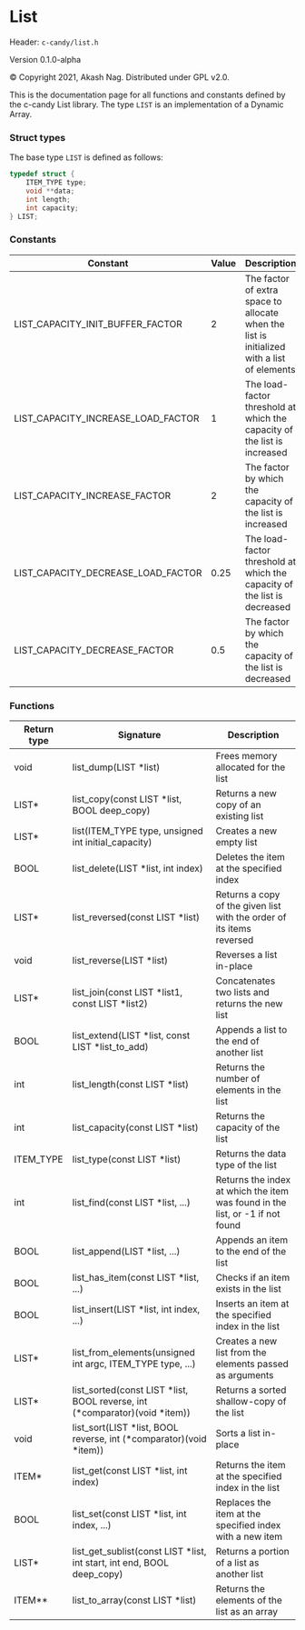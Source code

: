 List
=====================
Header: `c-candy/list.h`

Version 0.1.0-alpha

&copy; Copyright 2021, Akash Nag. Distributed under GPL v2.0.

This is the documentation page for all functions and constants defined by the c-candy List library. The type `LIST` is an implementation of a Dynamic Array.

### Struct types

The base type `LIST` is defined as follows:

```c
typedef struct {
	ITEM_TYPE type;
	void **data;
	int length;
	int capacity;
} LIST;
```

### Constants

| Constant | Value | Description |
|-|-|-|
| LIST_CAPACITY_INIT_BUFFER_FACTOR | 2 | The factor of extra space to allocate when the list is initialized with a list of elements |
| LIST_CAPACITY_INCREASE_LOAD_FACTOR | 1 | The load-factor threshold at which the capacity of the list is increased |
| LIST_CAPACITY_INCREASE_FACTOR | 2 | The factor by which the capacity of the list is increased |
| LIST_CAPACITY_DECREASE_LOAD_FACTOR | 0.25 | The load-factor threshold at which the capacity of the list is decreased |
| LIST_CAPACITY_DECREASE_FACTOR | 0.5 | The factor by which the capacity of the list is decreased |


### Functions

| Return type | Signature | Description |
|-|-|-|
| void | list_dump(LIST *list) | Frees memory allocated for the list |
| LIST* | list_copy(const LIST *list, BOOL deep_copy) | Returns a new copy of an existing list |
| LIST* | list(ITEM_TYPE type, unsigned int initial_capacity) | Creates a new empty list |
| BOOL | list_delete(LIST *list, int index) | Deletes the item at the specified index |
| LIST* | list_reversed(const LIST *list) | Returns a copy of the given list with the order of its items reversed |
| void | list_reverse(LIST *list) | Reverses a list in-place |
| LIST* | list_join(const LIST *list1, const LIST *list2) | Concatenates two lists and returns the new list |
| BOOL | list_extend(LIST *list, const LIST *list_to_add) | Appends a list to the end of another list |
| int | list_length(const LIST *list) | Returns the number of elements in the list |
| int | list_capacity(const LIST *list) | Returns the capacity of the list |
| ITEM_TYPE | list_type(const LIST *list) | Returns the data type of the list |
| int | list_find(const LIST *list, ...) | Returns the index at which the item was found in the list, or -1 if not found |
| BOOL | list_append(LIST *list, ...) | Appends an item to the end of the list |
| BOOL | list_has_item(const LIST *list, ...) | Checks if an item exists in the list |
| BOOL | list_insert(LIST *list, int index, ...) | Inserts an item at the specified index in the list |
| LIST* | list_from_elements(unsigned int argc, ITEM_TYPE type, ...) | Creates a new list from the elements passed as arguments |
| LIST* | list_sorted(const LIST *list, BOOL reverse, int (*comparator)(void *item)) | Returns a sorted shallow-copy of the list |
| void | list_sort(LIST *list, BOOL reverse, int (*comparator)(void *item)) | Sorts a list in-place |
| ITEM* | list_get(const LIST *list, int index) | Returns the item at the specified index in the list |
| BOOL | list_set(const LIST *list, int index, ...) | Replaces the item at the specified index with a new item |
| LIST* | list_get_sublist(const LIST *list, int start, int end, BOOL deep_copy) | Returns a portion of a list as another list |
| ITEM** | list_to_array(const LIST *list) | Returns the elements of the list as an array |
